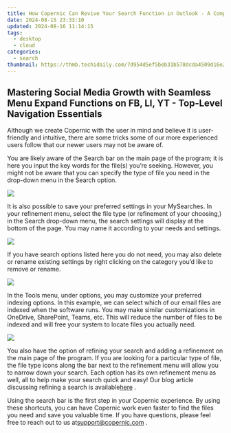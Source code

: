```yaml
---
title: How Copernic Can Revive Your Search Function in Outlook - A Comprehensive Guide
date: 2024-08-15 23:33:10
updated: 2024-08-16 11:14:15
tags:
  - desktop
  - cloud
categories:
  - search
thumbnail: https://thmb.techidaily.com/7d954d5ef5beb31b578dcda4509d16e23f0ef0d1b79a76b01e4834ddb01328ea.jpg
---
```


## Mastering Social Media Growth with Seamless Menu Expand Functions on FB, LI, YT - Top-Level Navigation Essentials

Although we create Copernic with the user in mind and believe it is user-friendly and intuitive, there are some tricks some of our more experienced users follow that our newer users may not be aware of.

 You are likely aware of the Search bar on the main page of the program; it is here you input the key words for the file(s) you’re seeking. However, you might not be aware that you can specify the type of file you need in the drop-down menu in the Search option.

![](https://copernic.com/wp-content/uploads/2023/10/image.png)

 It is also possible to save your preferred settings in your MySearches. In your refinement menu, select the file type (or refinement of your choosing,) in the Search drop-down menu, the search settings will display at the bottom of the page. You may name it according to your needs and settings.

![](https://copernic.com/wp-content/uploads/2023/10/image-1.png)

 If you have search options listed here you do not need, you may also delete or rename existing settings by right clicking on the category you’d like to remove or rename.

![](https://copernic.com/wp-content/uploads/2023/10/image-2.png)

 In the Tools menu, under options, you may customize your preferred indexing options. In this example, we can select which of our email files are indexed when the software runs. You may make similar customizations in OneDrive, SharePoint, Teams, etc. This will reduce the number of files to be indexed and will free your system to locate files you actually need.

![](https://copernic.com/wp-content/uploads/2023/10/image-3.png)

 You also have the option of refining your search and adding a refinement on the main page of the program. If you are looking for a particular type of file, the file type icons along the bar next to the refinement menu will allow you to narrow down your search. Each option has its own refinement menu as well, all to help make your search quick and easy! Our blog article discussing refining a search is available[here](https://tools.techidaily.com/) .

 Using the search bar is the first step in your Copernic experience. By using these shortcuts, you can have Copernic work even faster to find the files you need and save you valuable time. If you have questions, please feel free to reach out to us at[support@copernic.com](https://tools.techidaily.com/) .

<ins class="adsbygoogle"
     style="display:block"
     data-ad-format="autorelaxed"
     data-ad-client="ca-pub-7571918770474297"
     data-ad-slot="1223367746"></ins>



<ins class="adsbygoogle"
     style="display:block"
     data-ad-client="ca-pub-7571918770474297"
     data-ad-slot="8358498916"
     data-ad-format="auto"
     data-full-width-responsive="true"></ins>
